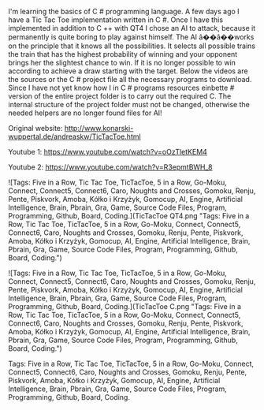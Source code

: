I'm learning the basics of C # programming language. A few days ago I have a Tic Tac Toe implementation written in C #. Once I have this implemented in addition to C ++ with QT4 I chose an AI to attack, because it permanently is quite boring to play against himself. The AI â��â��works on the principle that it knows all the possibilities. It selects all possible trains the train that has the highest probability of winning and your opponent brings her the slightest chance to win. If it is no longer possible to win according to achieve a draw starting with the target. Below the videos are the sources or the C # project file all the necessary programs to download. Since I have not yet know how I in C # programs resources einbette # version of the entire project folder is to carry out the required C. The internal structure of the project folder must not be changed, otherwise the needed helpers are no longer found files for AI!

Original website: http://www.konarski-wuppertal.de/andreaskw/TicTacToe.html

Youtube 1: https://www.youtube.com/watch?v=oOzTletKEM4

Youtube 2: https://www.youtube.com/watch?v=R3epmtBWH_8

![Tags: Five in a Row, Tic Tac Toe, TicTacToe, 5 in a Row, Go-Moku, Connect, Connect5, Connect6, Caro, Noughts and Crosses, Gomoku, Renju, Pente, Piskvork, Amoba, Kółko i Krzyżyk, Gomocup, AI, Engine, Artificial Intelligence, Brain, Pbrain, Gra, Game, Source Code Files, Program, Programming, Github, Board, Coding.](TicTacToe QT4.png "Tags: Five in a Row, Tic Tac Toe, TicTacToe, 5 in a Row, Go-Moku, Connect, Connect5, Connect6, Caro, Noughts and Crosses, Gomoku, Renju, Pente, Piskvork, Amoba, Kółko i Krzyżyk, Gomocup, AI, Engine, Artificial Intelligence, Brain, Pbrain, Gra, Game, Source Code Files, Program, Programming, Github, Board, Coding.")

![Tags: Five in a Row, Tic Tac Toe, TicTacToe, 5 in a Row, Go-Moku, Connect, Connect5, Connect6, Caro, Noughts and Crosses, Gomoku, Renju, Pente, Piskvork, Amoba, Kółko i Krzyżyk, Gomocup, AI, Engine, Artificial Intelligence, Brain, Pbrain, Gra, Game, Source Code Files, Program, Programming, Github, Board, Coding.](TicTacToe C.png "Tags: Five in a Row, Tic Tac Toe, TicTacToe, 5 in a Row, Go-Moku, Connect, Connect5, Connect6, Caro, Noughts and Crosses, Gomoku, Renju, Pente, Piskvork, Amoba, Kółko i Krzyżyk, Gomocup, AI, Engine, Artificial Intelligence, Brain, Pbrain, Gra, Game, Source Code Files, Program, Programming, Github, Board, Coding.")

Tags: Five in a Row, Tic Tac Toe, TicTacToe, 5 in a Row, Go-Moku, Connect, Connect5, Connect6, Caro, Noughts and Crosses, Gomoku, Renju, Pente, Piskvork, Amoba, Kółko i Krzyżyk, Gomocup, AI, Engine, Artificial Intelligence, Brain, Pbrain, Gra, Game, Source Code Files, Program, Programming, Github, Board, Coding.

